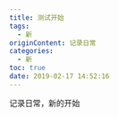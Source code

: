 ```yaml
---
title: 测试开始
tags:
  - 新
originContent: 记录日常
categories:
  - 新
toc: true
date: 2019-02-17 14:52:16
---
```


记录日常，新的开始